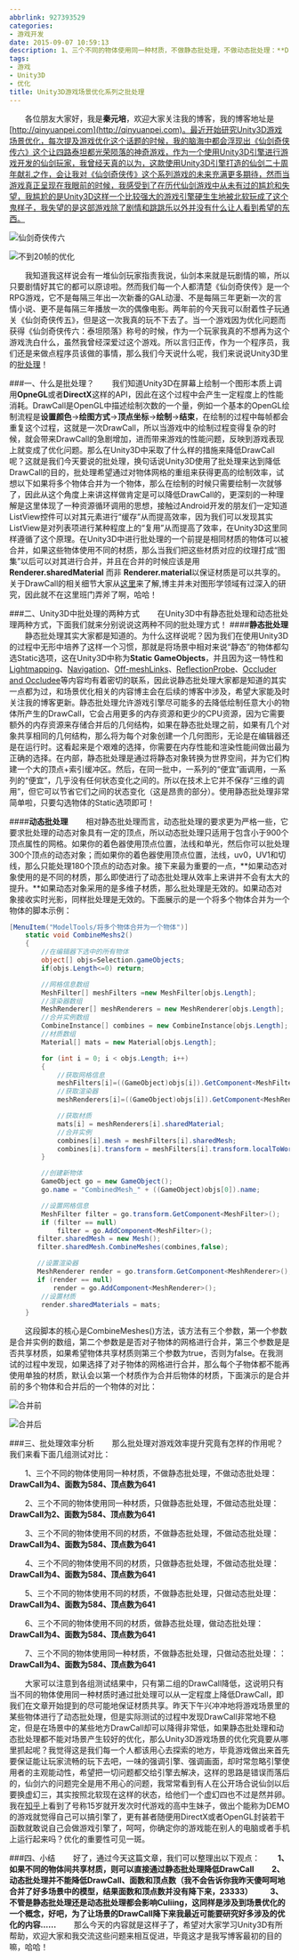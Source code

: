 ```yaml
---
abbrlink: 927393529
categories:
- 游戏开发
date: 2015-09-07 10:59:13
description: 1、三个不同的物体使用同一种材质，不做静态批处理，不做动态批处理：**DrawCall为4、面数为584、顶点数为641**
tags:
- 游戏
- Unity3D
- 优化
title: Unity3D游戏场景优化系列之批处理
---
```


&emsp;&emsp;各位朋友大家好，我是**秦元培**，欢迎大家关注我的博客，我的博客地址是[http://qinyuanpei.com](http://qinyuanpei.com)。最近开始研究Unity3D游戏场景优化，每次提及游戏优化这个话题的时候，我的脑海中都会浮现出《仙剑奇侠传六》这个让四路泰坦都光荣陨落的神奇游戏，作为一个使用Unity3D引擎进行游戏开发的仙剑玩家，我曾经天真的以为，这款使用Unity3D引擎打造的仙剑二十周年献礼之作，会让我对《仙剑奇侠传》这个系列游戏的未来充满更多期待，然而当游戏真正呈现在我眼前的时候，我感受到了在历代仙剑游戏中从未有过的尴尬和失望，我尴尬的是Unity3D这样一个比较强大的游戏引擎硬生生地被北软玩成了这个鬼样子，我失望的是这部游戏除了剧情和跳跳乐以外并没有什么让人看到希望的东西。

<!--more-->

![仙剑奇侠传六](https://ws1.sinaimg.cn/large/None.jpg)

![不到20帧的优化](https://ws1.sinaimg.cn/large/None.jpg)

&emsp;&emsp;我知道我这样说会有一堆仙剑玩家指责我说，仙剑本来就是玩剧情的嘛，所以只要剧情好其它的都可以原谅啦。然而我们每一个人都清楚《仙剑奇侠传》是一个RPG游戏，它不是每隔三年出一次新番的GAL动漫、不是每隔三年更新一次的言情小说、更不是每隔三年播放一次的偶像电影。两年前的今天我可以耐着性子玩通关《仙剑奇侠传五》，但是这一次我真的玩不下去了。当一个游戏因为优化问题而获得《仙剑奇侠传六：泰坦陨落》称号的时候，作为一个玩家我真的不想再为这个游戏洗白什么，虽然我曾经深爱过这个游戏。所以言归正传，作为一个程序员，我们还是来做点程序员该做的事情，那么我们今天说什么呢，我们来说说Unity3D里的[批处理](http://docs.unity3d.com/Manual/DrawCallBatching.html)！

###一、什么是批处理？
&emsp;&emsp;我们知道Unity3D在屏幕上绘制一个图形本质上调用**OpneGL**或者**DirectX**这样的API，因此在这个过程中会产生一定程度上的性能消耗。DrawCall是OpenGL中描述绘制次数的一个量，例如一个基本的OpenGL绘制流程是**设置颜色**->**绘图方式**->**顶点坐标**->**绘制**->**结束**，在绘制的过程中每帧都会重复这个过程，这就是一次DrawCall，所以当游戏中的绘制过程变得复杂的时候，就会带来DrawCall的急剧增加，进而带来游戏的性能问题，反映到游戏表现上就变成了优化问题。那么在Unity3D中采取了什么样的措施来降低DrawCall呢？这就是我们今天要说的批处理，换句话说Unity3D使用了批处理来达到降低DrawCall的目的，批处理希望通过对物体网格的重组来获得更高的绘制效率，试想以下如果将多个物体合并为一个物体，那么在绘制的时候只需要绘制一次就够了，因此从这个角度上来讲这样做肯定是可以降低DrawCall的，更深刻的一种理解是这里体现了一种资源循环调用的思想，接触过Android开发的朋友们一定知道ListView控件可以对其元素进行“缓存”从而提高效率，因为我们可以发现其实ListView是对列表项进行某种程度上的“复用”从而提高了效率，在Unity3D这里同样遵循了这个原理。在Unity3D中进行批处理的一个前提是相同材质的物体可以被合并，如果这些物体使用不同的材质，那么当我们把这些材质对应的纹理打成“图集”以后可以对其进行合并，并且在合并的时候应该是用**Renderer.sharedMaterial** 而非 **Renderer.material**以保证材质是可以共享的。关于DrawCall的相关细节大家从[这里](http://www.zhihu.com/question/29730328)来了解,博主并未对图形学领域有过深入的研究，因此就不在这里班门弄斧了啊，哈哈！

###二、Unity3D中批处理的两种方式
&emsp;&emsp;在Unity3D中有静态批处理和动态批处理两种方式，下面我们就来分别说说这两种不同的批处理方式！
####**静态批处理**
&emsp;&emsp;静态批处理其实大家都是知道的。为什么这样说呢？因为我们在使用Unity3D的过程中无形中培养了这样一个习惯，那就是将场景中相对来说“静态”的物体都勾选Static选项，这在Unity3D中称为**Static GameObjects**，并且因为这一特性和[Lightmapping](http://docs.unity3d.com/Manual/GIIntro.html)、[Navigation](http://docs.unity3d.com/Manual/Navigation.html)、[Off-meshLinks](http://docs.unity3d.com/Manual/class-OffMeshLink.html)、[ReflectionProbe](http://docs.unity3d.com/Manual/class-ReflectionProbe.html)、[Occluder and Occludee](http://docs.unity3d.com/Manual/OcclusionCulling.html)等内容均有着密切的联系，因此说静态批处理大家都是知道的其实一点都为过，和场景优化相关的内容博主会在后续的博客中涉及，希望大家能及时关注我的博客更新。静态批处理允许游戏引擎尽可能多的去降低绘制任意大小的物体所产生的DrawCall，它会占用更多的内存资源和更少的CPU资源，因为它需要额外的内存资源来存储合并后的几何结构，如果在静态批处理之前，如果有几个对象共享相同的几何结构，那么将为每个对象创建一个几何图形，无论是在编辑器还是在运行时。这看起来是个艰难的选择，你需要在内存性能和渲染性能间做出最为正确的选择。在内部，静态批处理是通过将静态对象转换为世界空间，并为它们构建一个大的顶点+索引缓冲区。然后，在同一批中，一系列的“便宜”画调用，一系列的“便宜”，几乎没有任何状态变化之间的。所以在技术上它并不保存“三维的调用”，但它可以节省它们之间的状态变化（这是昂贵的部分）。使用静态批处理非常简单啦，只要勾选物体的Static选项即可！

####**动态批处理**
&emsp;&emsp;相对静态批处理而言，动态批处理的要求更为严格一些，它要求批处理的动态对象具有一定的顶点，所以动态批处理只适用于包含小于900个顶点属性的网格。如果你的着色器使用顶点位置，法线和单光，然后你可以批处理300个顶点的动态对象；而如果你的着色器使用顶点位置，法线，uv0，UV1和切线，那么只能处理180个顶点的动态对象。接下来最为重要的一点，**如果动态对象使用的是不同的材质，那么即使进行了动态批处理从效率上来讲并不会有太大的提升。**如果动态对象采用的是多维子材质，那么批处理是无效的。如果动态对象接收实时光影，同样批处理是无效的。下面展示的是一个将多个物体合并为一个物体的脚本示例：
```C#
[MenuItem("ModelTools/将多个物体合并为一个物体")]
    static void CombineMeshs2()
    {
        //在编辑器下选中的所有物体
        object[] objs=Selection.gameObjects;
        if(objs.Length<=0) return;

        //网格信息数组
        MeshFilter[] meshFilters =new MeshFilter[objs.Length];
        //渲染器数组
        MeshRenderer[] meshRenderers = new MeshRenderer[objs.Length];
        //合并实例数组
        CombineInstance[] combines = new CombineInstance[objs.Length];
        //材质数组
        Material[] mats = new Material[objs.Length];

        for (int i = 0; i < objs.Length; i++)
        {
            //获取网格信息
            meshFilters[i]=((GameObject)objs[i]).GetComponent<MeshFilter>();
            //获取渲染器
            meshRenderers[i]=((GameObject)objs[i]).GetComponent<MeshRenderer>();

            //获取材质
            mats[i] = meshRenderers[i].sharedMaterial;   
            //合并实例           
            combines[i].mesh = meshFilters[i].sharedMesh;
            combines[i].transform = meshFilters[i].transform.localToWorldMatrix;
        }

        //创建新物体
        GameObject go = new GameObject();
        go.name = "CombinedMesh_" + ((GameObject)objs[0]).name;

        //设置网格信息
        MeshFilter filter = go.transform.GetComponent<MeshFilter>();
        if (filter == null)
            filter = go.AddComponent<MeshFilter>();
       filter.sharedMesh = new Mesh();
       filter.sharedMesh.CombineMeshes(combines,false);

       //设置渲染器
       MeshRenderer render = go.transform.GetComponent<MeshRenderer>();
       if (render == null)
           render = go.AddComponent<MeshRenderer>();
        //设置材质
        render.sharedMaterials = mats;
    }
```
&emsp;&emsp;这段脚本的核心是CombineMeshes()方法，该方法有三个参数，第一个参数是合并实例的数组，第二个参数是是否对子物体的网格进行合并，第三个参数是是否共享材质，如果希望物体共享材质则第三个参数为true，否则为false。在我测试的过程中发现，如果选择了对子物体的网格进行合并，那么每个子物体都不能再使用单独的材质，默认会以第一个材质作为合并后物体的材质，下面演示的是合并前的多个物体和合并后的一个物体的对比：

![合并前](https://ws1.sinaimg.cn/large/None.jpg)

![合并后](https://ws1.sinaimg.cn/large/4c36074fly1fz68ji32fwj214b0qfada.jpg)

###三、批处理效率分析
&emsp;&emsp;那么批处理对游戏效率提升究竟有怎样的作用呢？我们来看下面几组测试对比：

&emsp;&emsp;1、三个不同的物体使用同一种材质，不做静态批处理，不做动态批处理：**DrawCall为4、面数为584、顶点数为641**

&emsp;&emsp;2、三个不同的物体使用同一种材质，只做静态批处理，不做动态批处理：**DrawCall为2、面数为584、顶点数为641**

&emsp;&emsp;3、三个不同的物体使用不同的材质，不做静态批处理，不做动态批处理：**DrawCall为4、面数为584、顶点数为641**

&emsp;&emsp;4、三个不同的物体使用不同的材质，只做静态批处理，不做动态批处理：**DrawCall为4、面数为584、顶点数为641**

&emsp;&emsp;5、三个不同的物体使用不同的材质，不做静态批处理，只做动态批处理：**DrawCall为4、面数为584、顶点数为641**

&emsp;&emsp;6、三个不同的物体使用不同的材质，做静态批处理，做动态批处理：**DrawCall为4、面数为584、顶点数为641**

&emsp;&emsp;7、三个不同的物体使用同一种材质，不做静态批处理，只做动态批处理：：**DrawCall为4、面数为584、顶点数为641**

&emsp;&emsp;大家可以注意到各组测试结果中，只有第二组的DrawCall降低，这说明只有当不同的物体使用同一种材质时通过批处理可以从一定程度上降低DrawCall，即我们在文章开始提到的尽可能地保证材质共享。昨天下午兴冲冲地将游戏场景里的某些物体进行了动态批处理，但是实际测试的过程中发现DrawCall非常地不稳定，但是在场景中的某些地方DrawCall却可以降得非常低，如果静态批处理和动态批处理都不能对场景产生较好的优化，那么Unity3D游戏场景的优化究竟要从哪里抓起呢？我觉得这是我们每一个人都该用心去探索的地方，毕竟游戏做出来首先要保证能让玩家流畅的玩下去吧，一味的强调引擎、强调画面，却时常忽略引擎使用者的主观能动性，希望把一切问题都交给引擎去解决，这样的思路是错误而落后的，仙剑六的问题完全是用不用心的问题，我常常看到有人在公开场合说仙剑以后要换虚幻三，其实按照北软现在这样的状态，给他们一个虚幻四也不过是然并卵。我在[知乎](http://www.zhihu.com/question/29403861)上看到了号称15岁就开发次时代游戏的高中生妹子，做出个能称为DEMO的游戏就觉得自己可以搞引擎了，更有甚者随便用DirectX或者OpenGL封装若干函数就敢说自己会做游戏引擎了，呵呵，你确定你的游戏能在别人的电脑或者手机上运行起来吗？优化的重要性可见一斑。

###四、小结
&emsp;&emsp;好了，通过今天这篇文章，我们可以整理出以下观点：
&emsp;&emsp;**1、如果不同的物体间共享材质，则可以直接通过静态批处理降低DrawCall**
&emsp;&emsp;**2、动态批处理并不能降低DrawCall、面数和顶点数（我不会告诉你我昨天傻呵呵地合并了好多场景中的模型，结果面数和顶点数并没有降下来，23333）**
&emsp;&emsp;**3、不管是静态批处理还是动态批处理都会影响Culiing，这同样是涉及到场景优化的一个概念，好吧，为了让场景的DrawCall降下来我最近可能要研究好多涉及的优化的内容......**
&emsp;&emsp;那么今天的内容就是这样子了，希望对大家学习Unity3D有所帮助，欢迎大家和我交流这些问题来相互促进，毕竟这才是我写博客最初的目的嘛，哈哈！